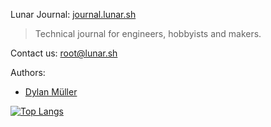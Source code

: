 Lunar Journal: [journal.lunar.sh](https://journal.lunar.sh/)

> Technical journal for engineers, hobbyists and makers.

Contact us: [root@lunar.sh](mailto:root@lunar.sh)

Authors: 
- [Dylan Müller](https://www.linkedin.com/in/dylanmuller)

[![Top Langs](https://github-readme-stats-48wc.vercel.app/api/top-langs/?username=lunarjournal&layout=compact)](https://github.com/lunarjournal/github-readme-stats)


